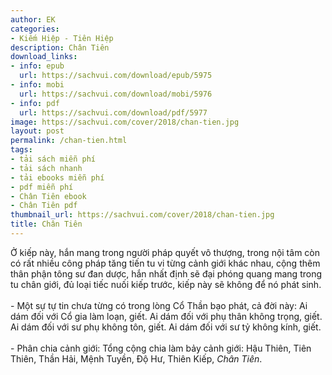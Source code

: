 ```yaml
---
author: EK
categories:
- Kiếm Hiệp - Tiên Hiệp
description: Chân Tiên
download_links:
- info: epub
  url: https://sachvui.com/download/epub/5975
- info: mobi
  url: https://sachvui.com/download/mobi/5976
- info: pdf
  url: https://sachvui.com/download/pdf/5977
image: https://sachvui.com/cover/2018/chan-tien.jpg
layout: post
permalink: /chan-tien.html
tags:
- tải sách miễn phí
- tải sách nhanh
- tải ebooks miễn phí
- pdf miễn phí
- Chân Tiên ebook
- Chân Tiên pdf
thumbnail_url: https://sachvui.com/cover/2018/chan-tien.jpg
title: Chân Tiên
---
```


 <div class="item-desc text-justify"> <p>Ở kiếp này, hắn mang trong người pháp quyết vô thượng, trong nội tâm còn có rất nhiều công pháp tăng tiến tu vi từng cảnh giới khác nhau, cộng thêm thân phận tông sư đan dược, hắn nhất định sẽ đại phóng quang mang trong tu chân giới, đủ loại tiếc nuối kiếp trước, kiếp này sẽ không để nó phát sinh.<br><br>- Một sự tự tin chưa từng có trong lòng Cổ Thần bạo phát, cả đời này: Ai dám đối với Cổ gia làm loạn, giết. Ai dám đối với phụ thân không trọng, giết. Ai dám đối với sư phụ không tôn, giết. Ai dám đối với sư tỷ không kính, giết.<br><br>- Phân chia cảnh giới: Tổng cộng chia làm bảy cảnh giới: Hậu Thiên, Tiên Thiên, Thần Hải, Mệnh Tuyền, Độ Hư, Thiên Kiếp, <em>Chân Tiên</em>.</p> </div>